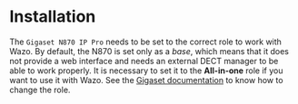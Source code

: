 # Installation

The `Gigaset N870 IP Pro` needs to be set to the correct role to work with Wazo. By default, the
N870 is set only as a *base*, which means that it does not provide a web interface and needs an
external DECT manager to be able to work properly. It is necessary to set it to the **All-in-one**
role if you want to use it with Wazo. See the [Gigaset
documentation](https://teamwork.gigaset.com/gigawiki/display/GPPPO/FAQ+N870+-+Installation) to know
how to change the role.
